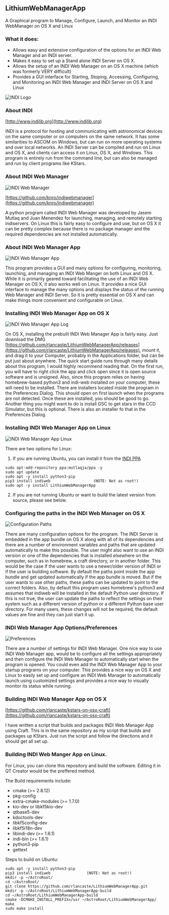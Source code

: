 ## LithiumWebManagerApp
A Graphical program to Manage, Configure, Launch, and Monitor an INDI WebManager on OS X and Linux


### What it does:
- Allows easy and extensive configuration of the options for an INDI Web Manager and an INDI server.
- Makes it easy to set up a Stand alone INDI Server on OS X.
- Allows the setup of an INDI Web Manager on an OS X machine (which was formerly VERY difficult)
- Provides a GUI interface for Starting, Stoping, Accessing, Configuring, and Monitoring an INDI Web Manager and INDI Server on OS X and Linux

![INDI Logo](images/indi_logo.png "INDI Logo")


### About INDI
[http://www.indilib.org](http://www.indilib.org)

INDI is a protocol for hosting and communicating with astronomical devices on the same computer or on computers on the same network.
It has some similarities to ASCOM on Windows, but can run on more operating systems and over local networks.
An INDI Server can be compiled and run on Linux and OS X, and clients can access it on Linux, OS X, and Windows.
This program is entirely run from the command line, but can also be managed and run by client programs like KStars.


### About INDI Web Manager
![INDI Web Manager](images/webManager.png "INDI Web Manager")

[https://github.com/knro/indiwebmanager](https://github.com/knro/indiwebmanager)

A python program called INDI Web Manager was developed by Jasem Mutlaq and Juan Menendez for launching, managing, and remotely starting indiservers.
On Linux this is fairly easy to configure and use, but on OS X it can be pretty complex because there is no package manager and the required 
dependencies are not installed automatically.


### About INDI Web Manager App
![INDI Web Manager App](images/macImage.png "INDI Web Manager App")

This program provides a GUI and many options for configuring, monitoring, launching, and managing an INDI Web Manger on 
both Linux and OS X.  While it is primarily geared toward facilitating the use of an INDI Web Manager on OS X, it also
works well on Linux.  It provides a nice GUI interface to manage the many options and displays the status of the running 
Web Manager and INDI Server.  So it is pretty essential on OS X and can make things more convenient and configurable on Linux.


### Installing INDI Web Manager App on OS X
![INDI Web Manager App Log](images/macImageWithLog.png "INDI Web Manager App Log")

On OS X, installing the prebuilt INDI Web Manager App is fairly easy.  Just download the DMG [https://github.com/rlancaste/LithiumWebManagerApp/releases](https://github.com/rlancaste/LithiumWebManagerApp/releases), mount it, and drag it to your 
Computer, probably in the Applications folder, but can be put just about anywhere.  The quick start guide runs through many details 
about this program, I would highly recommend reading that.  On the first run, you will have to right click the app and click open
since it is open source software and is unsigned.  Also, since this program relies on having homebrew-based python3 and 
indi-web installed on your computer, these will need to be installed.  There are installers located inside the program in the 
Preferences Dialog.  This should open on first launch when the programs are not detected.  Once these are installed, you should
be good to go.  Another thing you might want to do is install GSC to get stars in the CCD Simulator, but this is optional.
There is also an installer fo that in the Preferences Dialog.


### Installing INDI Web Manager App on Linux
![INDI Web Manager App Linux](images/linuxImage.png "INDI Web Manager App Linux")

There are two options for Linux:

1. If you are running Ubuntu, you can install it from the [INDI PPA](https://launchpad.net/%7Emutlaqja/+archive/ubuntu/ppa/+packages?batch=75&memo=150&start=150)
 
 ```
 sudo apt-add-repository ppa:mutlaqja/ppa -y
 sudo apt update
 sudo apt -y install python3-pip
 pip3 install indiweb					(NOTE: Not as root!)
 sudo apt -y install LithiumWebManagerApp
 ```
 
 2. If you are not running Ubuntu or want to build the latest version from source, please see below.



### Configuring the paths in the INDI Web Manager on OS X
![Configuration Paths](images/configPage2.png "Configuration Paths")

There are many configuration options for the program.  The INDI Server is embedded in the app bundle on OS X along with all of its dependencies 
and there are a number of environment variables and paths that are updated automatically to make this possible.  The user might also want to 
use an INDI version or one of the dependencies that is installed elsewhere on the computer, such as in homebrew, a craft directory, or in another folder.
This would be the case if the user wants to use a newer/older version of INDI or if the user is building software.  By default the paths point inside
the app bundle and get updated automatically if the app bundle is moved.  But if the user wants to use other paths, these paths can be updated to 
point to the correct folders.  Also, by default this program uses homebrew's python3 and assumes that indiweb will be installed 
in the default Python user directory.  If this is not true, the user can update the paths to reflect the settings on their system such as a different 
version of python or a different Python base user directory.  For many users, these changes will not be required, the default values are fine and they
 can just start it up.



### INDI Web Manager App Options/Preferences
![Preferences](images/configPage1.png "Preferences")

There are a number of settings for INDI Web Manager.  One nice way to use INDI Web Manager app, would be to configure all the settings
appropriately and then configure the INDI Web Manager to automatically start when the program is opened.  You could even add the INDI Web Manager App
to your startup programs on your computer.  This provides a nice way on OS X and Linux to easily set up and configure an INDI Web Manager 
to automatically launch using customized settings and provides a nice way to visually monitor its status while running.


### Building INDI Web Manager App on OS X
[https://github.com/rlancaste/kstars-on-osx-craft](https://github.com/rlancaste/kstars-on-osx-craft)

I have written a script that builds and packages INDI Web Manager App using Craft.  This is in the same repository as my script that
builds and packages up KStars.  Just run the script and follow the directions and it should get all set up.

### Building INDI Web Manger App on Linux.

For Linux, you can clone this repository and build the software.  Editing it in QT Creator would be the preffered method.

The Build requirements include:
 - cmake (>= 2.8.12)
 - pkg-config
 - extra-cmake-modules (>= 1.7.0)
 - kio-dev or libkf5kio-dev
 - qtbase5-dev
 - kdoctools-dev
 - libkf5config-dev
 - libkf5i18n-dev
 - libindi-dev (>= 1.6.1)
 - indi-bin (>= 1.6.1)
 - python3-pip
 - gettext
 
 Steps to build on Ubuntu:
 
 ```
sudo apt -y install python3-pip
pip3 install indiweb    			(NOTE: Not as root!)
mkdir -p ~/AstroRoot/
cd ~/AstroRoot/
git clone https://github.com/rlancaste/LithiumWebManagerApp.git
mkdir -p ~/AstroRoot/LithiumWebManagerApp-build
cd ~/AstroRoot/LithiumWebManagerApp-build
cmake -DCMAKE_INSTALL_PREFIX=/usr ~/AstroRoot/LithiumWebManagerApp/
make
sudo make install
 ```


